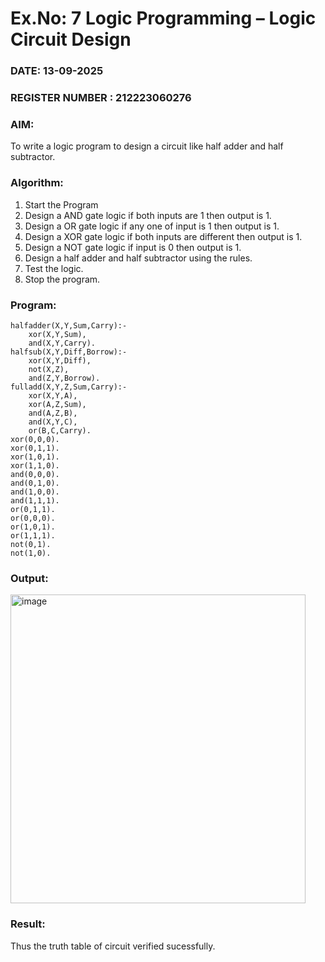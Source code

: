 # Ex.No: 7  Logic Programming –  Logic Circuit Design
### DATE: 13-09-2025                                                                            
### REGISTER NUMBER : 212223060276
### AIM: 
To write a logic program to design a circuit like half adder and half subtractor.
###  Algorithm:
1. Start the Program
2. Design a AND gate logic if both inputs are 1 then output is 1.
3. Design a OR gate logic if any one of input is 1 then output is 1.
4. Design a XOR gate logic if both inputs are different then output is 1.
5. Design a NOT gate logic if input is 0 then output is 1.
6. Design a half adder and half subtractor using the rules.
7. Test the logic.
8. Stop the program.

### Program:
```
halfadder(X,Y,Sum,Carry):-
    xor(X,Y,Sum),
    and(X,Y,Carry).
halfsub(X,Y,Diff,Borrow):-
    xor(X,Y,Diff),
    not(X,Z),
    and(Z,Y,Borrow).
fulladd(X,Y,Z,Sum,Carry):-
    xor(X,Y,A),
    xor(A,Z,Sum),
    and(A,Z,B),
    and(X,Y,C),
    or(B,C,Carry).
xor(0,0,0).
xor(0,1,1).
xor(1,0,1).
xor(1,1,0).
and(0,0,0).
and(0,1,0).
and(1,0,0).
and(1,1,1).
or(0,1,1).
or(0,0,0).
or(1,0,1).
or(1,1,1).
not(0,1).
not(1,0).
```
### Output:
<img width="472" height="494" alt="image" src="https://github.com/user-attachments/assets/e8dc07f3-3bc0-4ee1-b01b-f14b9add04e9" />

### Result:
Thus the truth table of circuit verified sucessfully.
